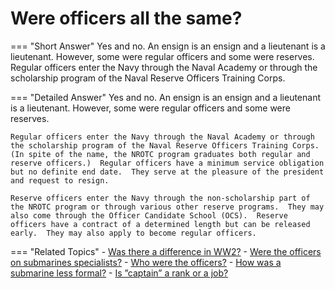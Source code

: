 # Were officers all the same?


=== "Short Answer"
    Yes and no. An ensign is an ensign and a lieutenant is a lieutenant. However, some were regular officers and some were reserves. Regular officers enter the Navy through the Naval Academy or through the scholarship program of the Naval Reserve Officers Training Corps.

=== "Detailed Answer"
    Yes and no.  An ensign is an ensign and a lieutenant is a lieutenant.  However, some were regular officers and some were reserves.

    Regular officers enter the Navy through the Naval Academy or through the scholarship program of the Naval Reserve Officers Training Corps.  (In spite of the name, the NROTC program graduates both regular and reserve officers.)  Regular officers have a minimum service obligation but no definite end date.  They serve at the pleasure of the president and request to resign.

    Reserve officers enter the Navy through the non-scholarship part of the NROTC program or through various other reserve programs.  They may also come through the Officer Candidate School (OCS).  Reserve officers have a contract of a determined length but can be released early.  They may also apply to become regular officers.

=== "Related Topics"
    - [Was there a difference in WW2?](./was-there-a-difference-in-ww2.md)
    - [Were the officers on submarines specialists?](./were-the-officers-on-submarines-specialists.md)
    - [Who were the officers?](./who-were-the-officers.md)
    - [How was a submarine less formal?](./how-was-a-submarine-less-formal.md)
    - [Is ”captain” a rank or a job?](./is-captain-a-rank-or-a-job.md)
